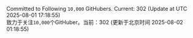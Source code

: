 Committed to Following `10,000` GitHubers. Current: <!-- FOLLOWING_COUNT -->302<!-- FOLLOWING_COUNT --> (Update at UTC <!-- LAST_UPDATED -->2025-08-01 17:18:55<!-- LAST_UPDATED -->)<br>
致力于关注`10,000`个GitHuber。当前：<!-- FOLLOWING_COUNT -->302<!-- FOLLOWING_COUNT --> (更新于北京时间 <!-- LAST_UPDATED_CST -->2025-08-02 01:18:55<!-- LAST_UPDATED_CST -->)
